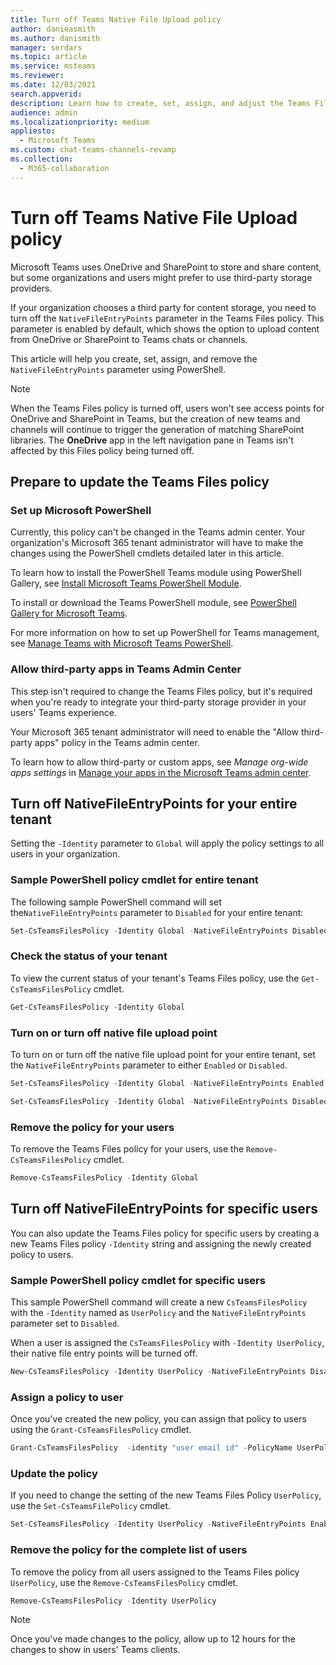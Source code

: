 ```yaml
---
title: Turn off Teams Native File Upload policy
author: danieasmith
ms.author: danismith
manager: serdars
ms.topic: article
ms.service: msteams
ms.reviewer: 
ms.date: 12/03/2021
search.appverid: 
description: Learn how to create, set, assign, and adjust the Teams Files Policy using PowerShell.
audience: admin
ms.localizationpriority: medium
appliesto: 
  - Microsoft Teams
ms.custom: chat-teams-channels-revamp
ms.collection: 
  - M365-collaboration
---
```


# Turn off Teams Native File Upload policy

Microsoft Teams uses OneDrive and SharePoint to store and share content, but some organizations and users might prefer to use third-party storage providers.  

If your organization chooses a third party for content storage, you need to turn off the `NativeFileEntryPoints` parameter in the Teams Files policy. This parameter is enabled by default, which shows the option to upload content from OneDrive or SharePoint to Teams chats or channels.

This article will help you create, set, assign, and remove the `NativeFileEntryPoints` parameter using PowerShell.

>[!NOTE]
>When the Teams Files policy is turned off, users won't see access points for OneDrive and SharePoint in Teams, but the creation of new teams and channels will continue to trigger the generation of matching SharePoint libraries. The **OneDrive** app in the left navigation pane in Teams isn't affected by this Files policy being turned off.

## Prepare to update the Teams Files policy

### Set up Microsoft PowerShell

Currently, this policy can't be changed in the Teams admin center. Your organization's Microsoft 365 tenant administrator will have to make the changes using the PowerShell cmdlets detailed later in this article.

To learn how to install the PowerShell Teams module using PowerShell Gallery, see [Install Microsoft Teams PowerShell Module](teams-powershell-install.md).

To install or download the Teams PowerShell module, see [PowerShell Gallery for Microsoft Teams](https://www.powershellgallery.com/packages/MicrosoftTeams/3.0.0).

For more information on how to set up PowerShell for Teams management, see [Manage Teams with Microsoft Teams PowerShell](teams-powershell-managing-teams.md).

### Allow third-party apps in Teams Admin Center

This step isn't required to change the Teams Files policy, but it's required when you're ready to integrate your third-party storage provider in your users' Teams experience.

Your Microsoft 365 tenant administrator will need to enable the "Allow third-party apps" policy in the Teams admin center.

To learn how to allow third-party or custom apps, see *Manage org-wide apps settings* in [Manage your apps in the Microsoft Teams admin center](/microsoftteams/manage-apps#manage-org-wide-app-settings).

## Turn off NativeFileEntryPoints for your entire tenant

Setting the `-Identity` parameter to `Global` will apply the policy settings to all users in your organization.

### Sample PowerShell policy cmdlet for entire tenant

The following sample PowerShell command will set the`NativeFileEntryPoints` parameter to `Disabled` for your entire tenant:

```powershell
Set-CsTeamsFilesPolicy -Identity Global -NativeFileEntryPoints Disabled
```

### Check the status of your tenant  

To view the current status of your tenant's Teams Files policy, use the `Get-CsTeamsFilesPolicy` cmdlet.

```powershell
Get-CsTeamsFilesPolicy -Identity Global
```

### Turn on or turn off native file upload point

To turn on or turn off the native file upload point for your entire tenant, set the `NativeFileEntryPoints` parameter to either `Enabled` or `Disabled`.

```powershell
Set-CsTeamsFilesPolicy -Identity Global -NativeFileEntryPoints Enabled
```

```powershell
Set-CsTeamsFilesPolicy -Identity Global -NativeFileEntryPoints Disabled
```

### Remove the policy for your users

To remove the Teams Files policy for your users, use the `Remove-CsTeamsFilesPolicy` cmdlet.

```powershell
Remove-CsTeamsFilesPolicy -Identity Global
```

## Turn off NativeFileEntryPoints for specific users

You can also update the Teams Files policy for specific users by creating a new Teams Files policy `-Identity` string and assigning the newly created policy to users.

### Sample PowerShell policy cmdlet for specific users

This sample PowerShell command will create a new `CsTeamsFilesPolicy` with the `-Identity` named as `UserPolicy` and the `NativeFileEntryPoints` parameter set to `Disabled`.

When a user is assigned the `CsTeamsFilesPolicy` with `-Identity UserPolicy`, their native file entry points will be turned off.

```powershell
New-CsTeamsFilesPolicy -Identity UserPolicy -NativeFileEntryPoints Disabled
```

### Assign a policy to user

Once you've created the new policy, you can assign that policy to users using the `Grant-CsTeamsFilesPolicy` cmdlet.

```powershell
Grant-CsTeamsFilesPolicy  -identity "user email id" -PolicyName UserPolicy
```

### Update the policy

If you need to change the setting of the new Teams Files Policy `UserPolicy`, use the `Set-CsTeamsFilePolicy` cmdlet.

```powershell
Set-CsTeamsFilesPolicy -Identity UserPolicy -NativeFileEntryPoints Enabled
```

### Remove the policy for the complete list of users

To remove the policy from all users assigned to the Teams Files policy `UserPolicy`, use the `Remove-CsTeamsFilesPolicy` cmdlet.

```powershell
Remove-CsTeamsFilesPolicy -Identity UserPolicy
```
>[!NOTE]
> Once you've made changes to the policy, allow up to 12 hours for the changes to show in users' Teams clients.
